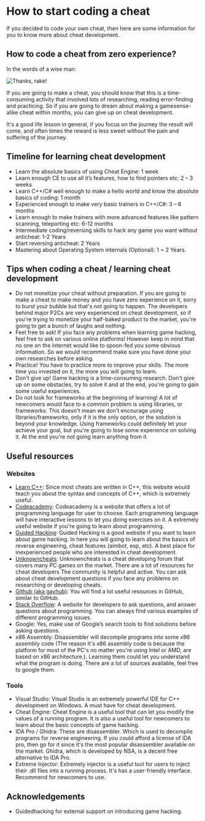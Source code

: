 # How to start coding a cheat

If you decided to code your own cheat, then here are some information for you to know more about cheat development.

## How to code a cheat from zero experience?

In the words of a wise man:

![Thanks, rake!](https://i.imgur.com/LUN0Fdj.png)

If you are going to make a cheat, you should know that this is a time-consuming activity that involved lots of researching, reading error-finding and practicing. So if you are going to dream about making a gamesense-alike cheat within months, you can give up on cheat development.

It's a good life lesson in general, if you focus on the journey the result will come, and often times the reward is less sweet without the pain and suffering of the journey.

## Timeline for learning cheat development

* Learn the absolute basics of using Cheat Engine: 1 week
* Learn enough CE to use all it’s features, how to find pointers etc: 2 – 3 weeks
* Learn C++/C\# well enough to make a hello world and know the absolute basics of coding: 1 month
* Experienced enough to make very basic trainers in C++/C\#: 3 – 6 months
* Learn enough to make trainers with more advanced features like pattern scanning, teleporting etc: 6-12 months
* Intermediate coding/reversing skills to hack any game you want without anticheat: 1-2 Years
* Start reversing anticheat: 2 Years
* Mastering about Operating System internals \(Optional\): 1 ~ 2 Years.

## Tips when coding a cheat / learning cheat development

* Do not monetize your cheat without preparation. If you are going to make a cheat to make money and you have zero experience on it, sorry to burst your bubble but that's not going to happen. The developers behind major P2Cs are very experienced on cheat development, so if you're trying to monetize your half-baked product to the market, you're going to get a bunch of laughs and nothing.
* Feel free to ask! If you face any problems when learning game hacking, feel free to ask on various online platforms! However keep in mind that no one on the internet would like to spoon-fed you some obvious information. So we would recommend make sure you have done your own researches before asking.
* Practice! You have to practice more to improve your skills. The more time you invested on it, the more you will going to learn.
* Don't give up! Game hacking is a time-consuming research. Don't give up on some obstacles, try to solve it and at the end, you're going to gain some useful experiences.
* Do not look for frameworks at the beginning of learning! A lot of newcomers would face to a common problem is using libraries, or frameworks. This doesn't mean we don't encourage using libraries/frameworks, only if it is the only option, or the solution is beyond your knowledge. Using frameworks could definitely let your achieve your goal, but you're going to lose some experience on solving it. At the end you're not going learn anything from it.

## Useful resources

### Websites

* [Learn C++](https://www.learncpp.com/): Since most cheats are written in C++, this website would teach you about the syntax and concepts of C++, which is extremely useful.
* [Codeacademy](https://www.codecademy.com/): Codeacademy is a website that offers a lot of programming language for user to choose. Each programming language will have interactive lessons to let you doing exercises on it. A extremely useful website if you're going to learn about programming.
* [Guided Hacking](https://www.guidedhacking.com/): Guided Hacking is a good website if you want to learn about game hacking. In here you will going to learn about the basics of reverse engineering, cheat features \(aimbot, esp, etc\). A best place for inexperienced people who are interested in cheat development.
* [Unknowncheats](https://www.unknowncheats.me/): Unknowncheats is a cheat developing forum that covers many PC games on the market. There are a lot of resources for cheat developers The community is helpful and active. You can ask about cheat development questions if you face any problems on researching or developing cheats.
* [Github \(aka gayhub\)](https://www.github.com/): You will find a lot useful resources in GitHub, similar to GitHub.
* [Stack Overflow](https://stackoverflow.com/): A website for developers to ask questions, and answer questions about programming. You can always find various examples of different programming issues.
* Google: Yes, make use of Google’s search tools to find solutions before asking questions.
* x86 Assembly: Disassembler will decompile programs into some x86 assembly code \(The reason it's x86 assembly code is because the platform for most of the PC's no matter you're using Intel or AMD, are based on x86 architecture.\). Learning them could let you understand what the program is doing. There are a lot of sources available, feel free to google them.

### Tools

* Visual Studio: Visual Studio is an extremely powerful IDE for C++ development on Windows. A must have for cheat development.
* Cheat Engine: Cheat Engine is a useful tool that can let you modify the values of a running program. It is also a useful tool for newcomers to learn about the basic concepts of game hacking.
* IDA Pro / Ghidra: These are disassembler. Which is used to decompile programs for reverse engineering. If you could afford a license of IDA pro, then go for it since it's the most popular disassembler available on the market. Ghidra, which is developed by NSA, is a decent free alternative to IDA Pro.
* Extreme Injector: Extremely injector is a useful tool for users to inject their .dll files into a running process. It's has a user-friendly interface. Recommend for newcomers to use.

## Acknowledgements

* Guidedhacking for external support on introducing game hacking.
